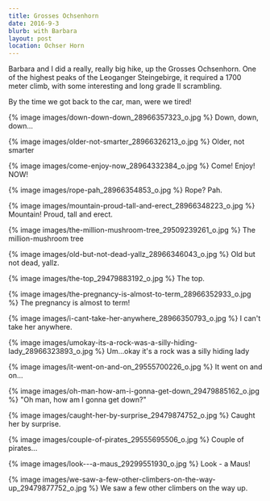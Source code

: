 ```yaml
---
title: Grosses Ochsenhorn
date: 2016-9-3
blurb: with Barbara
layout: post
location: Ochser Horn
---
```


Barbara and I did a really, really big hike, up the Grosses Ochsenhorn.
One of the highest peaks of the Leoganger Steingebirge, it required a
1700 meter climb, with some interesting and long grade II scrambling.

By the time we got back to the car, man, were we tired!

{% image images/down-down-down_28966357323_o.jpg %}
Down, down, down...



{% image images/older-not-smarter_28966326213_o.jpg %}
Older, not smarter



{% image images/come-enjoy-now_28964332384_o.jpg %}
Come! Enjoy! NOW!



{% image images/rope-pah_28966354853_o.jpg %}
Rope? Pah.



{% image images/mountain-proud-tall-and-erect_28966348223_o.jpg %}
Mountain! Proud, tall and erect.



{% image images/the-million-mushroom-tree_29509239261_o.jpg %}
The million-mushroom tree



{% image images/old-but-not-dead-yallz_28966346043_o.jpg %}
Old but not dead, yallz.



{% image images/the-top_29479883192_o.jpg %}
The top.



{% image images/the-pregnancy-is-almost-to-term_28966352933_o.jpg %}
The pregnancy is almost to term!



{% image images/i-cant-take-her-anywhere_28966350793_o.jpg %}
I can't take her anywhere.



{% image images/umokay-its-a-rock-was-a-silly-hiding-lady_28966323893_o.jpg %}
Um...okay it's a rock was a silly hiding lady



{% image images/it-went-on-and-on_29555700226_o.jpg %}
It went on and on...



{% image images/oh-man-how-am-i-gonna-get-down_29479885162_o.jpg %}
"Oh man, how am I gonna get down?"



{% image images/caught-her-by-surprise_29479874752_o.jpg %}
Caught her by surprise.



{% image images/couple-of-pirates_29555695506_o.jpg %}
Couple of pirates...



{% image images/look---a-maus_29299551930_o.jpg %}
Look - a Maus!



{% image images/we-saw-a-few-other-climbers-on-the-way-up_29479877752_o.jpg %}
We saw a few other climbers on the way up.





